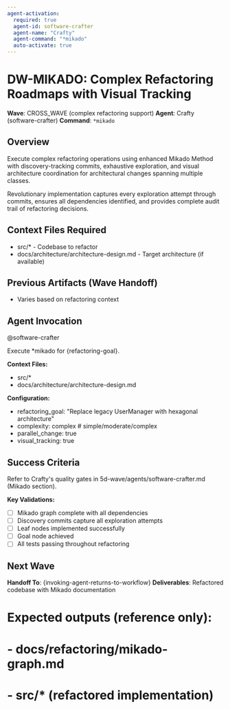 ```yaml
---
agent-activation:
  required: true
  agent-id: software-crafter
  agent-name: "Crafty"
  agent-command: "*mikado"
  auto-activate: true
---
```


# DW-MIKADO: Complex Refactoring Roadmaps with Visual Tracking

**Wave**: CROSS_WAVE (complex refactoring support)
**Agent**: Crafty (software-crafter)
**Command**: `*mikado`

## Overview

Execute complex refactoring operations using enhanced Mikado Method with discovery-tracking commits, exhaustive exploration, and visual architecture coordination for architectural changes spanning multiple classes.

Revolutionary implementation captures every exploration attempt through commits, ensures all dependencies identified, and provides complete audit trail of refactoring decisions.

## Context Files Required

- src/* - Codebase to refactor
- docs/architecture/architecture-design.md - Target architecture (if available)

## Previous Artifacts (Wave Handoff)

- Varies based on refactoring context

## Agent Invocation

@software-crafter

Execute *mikado for {refactoring-goal}.

**Context Files:**
- src/*
- docs/architecture/architecture-design.md

**Configuration:**
- refactoring_goal: "Replace legacy UserManager with hexagonal architecture"
- complexity: complex  # simple/moderate/complex
- parallel_change: true
- visual_tracking: true

## Success Criteria

Refer to Crafty's quality gates in 5d-wave/agents/software-crafter.md (Mikado section).

**Key Validations:**
- [ ] Mikado graph complete with all dependencies
- [ ] Discovery commits capture all exploration attempts
- [ ] Leaf nodes implemented successfully
- [ ] Goal node achieved
- [ ] All tests passing throughout refactoring

## Next Wave

**Handoff To**: {invoking-agent-returns-to-workflow}
**Deliverables**: Refactored codebase with Mikado documentation

# Expected outputs (reference only):
# - docs/refactoring/mikado-graph.md
# - src/* (refactored implementation)
